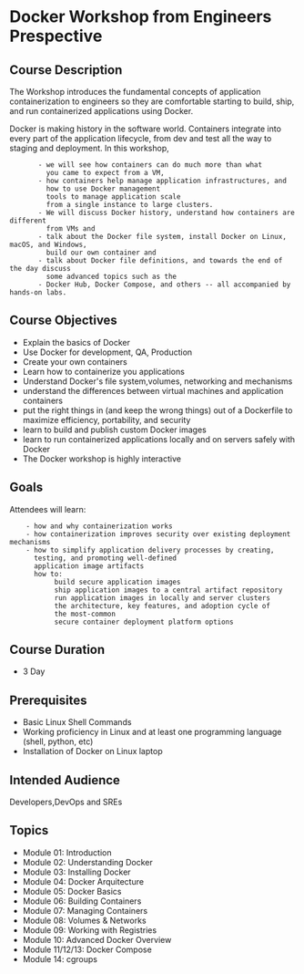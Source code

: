 # Docker Workshop  from Engineers Prespective

## Course Description
The Workshop introduces the fundamental concepts of application containerization to engineers 
so they are comfortable starting to build, ship, and run containerized applications using Docker.

Docker is making history in the software world. Containers integrate into every part of the application lifecycle, 
from dev and test all the way to staging and deployment. In this workshop, 
```
       - we will see how containers can do much more than what 
         you came to expect from a VM, 
       - how containers help manage application infrastructures, and 
         how to use Docker management 
         tools to manage application scale 
         from a single instance to large clusters. 
       - We will discuss Docker history, understand how containers are different 
         from VMs and 
       - talk about the Docker file system, install Docker on Linux, macOS, and Windows, 
         build our own container and 
       - talk about Docker file definitions, and towards the end of the day discuss 
         some advanced topics such as the 
       - Docker Hub, Docker Compose, and others -- all accompanied by hands-on labs.
```
## Course Objectives

 - Explain the basics of Docker
 - Use Docker for development, QA, Production
 - Create your own containers
 - Learn how to containerize you applications
 - Understand Docker's file system,volumes, networking and mechanisms
 - understand the differences between virtual machines and application containers
 - put the right things in (and keep the wrong things) out of a Dockerfile to maximize efficiency, 
   portability, and security
 - learn to build and publish custom Docker images
 - learn to run containerized applications locally and on servers safely with Docker
 - The Docker workshop is highly interactive  
 
 ## Goals
  Attendees will learn:
  ```
      - how and why containerization works
      - how containerization improves security over existing deployment mechanisms
      - how to simplify application delivery processes by creating,
        testing, and promoting well-defined
        application image artifacts
        how to:
             build secure application images
             ship application images to a central artifact repository
             run application images in locally and server clusters
             the architecture, key features, and adoption cycle of 
             the most-common 
             secure container deployment platform options
  ```

## Course Duration

 - 3 Day

## Prerequisites
 - Basic Linux Shell Commands
 - Working proficiency in Linux and at least one programming language (shell, python, etc)
 - Installation of Docker on Linux laptop
 
## Intended Audience

Developers,DevOps and SREs 


## Topics

 - Module 01:  Introduction
 - Module 02:  Understanding Docker
 - Module 03:  Installing Docker
 - Module 04:  Docker Arquitecture
 - Module 05:  Docker Basics
 - Module 06:  Building Containers
 - Module 07:  Managing Containers
 - Module 08:  Volumes & Networks
 - Module 09:  Working with Registries
 - Module 10:  Advanced Docker Overview
 - Module 11/12/13:  Docker Compose
 - Module 14:  cgroups
 
